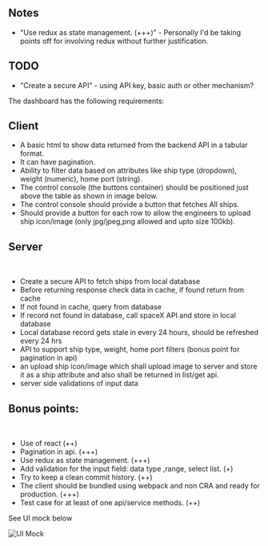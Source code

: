 ## Notes

* "Use redux as state management. (+++)" - Personally I'd be taking points off for involving redux without further justification.

## TODO

* "Create a secure API" - using API key, basic auth or other mechanism?

The dashboard has the following requirements: 

## Client

* A basic html to show data returned from the backend API in a tabular format.
* It can have pagination.
* Ability to filter data based on attributes like ship type (dropdown), weight (numeric), home port (string).
* The control console (the buttons container) should be positioned just above the table as shown in image below.
* The control console should provide a button that fetches All ships.
* Should provide a button for each row to allow the engineers to upload ship icon/image (only jpg/jpeg,png allowed and upto size 100kb).

## Server
​
* Create a secure API to fetch ships from local database
* Before returning response check data in cache, if found return from cache
* If not found in cache, query from database
* If record not found in database, call spaceX API and store in local database
* Local database record gets stale in every 24 hours, should be refreshed every 24 hrs
* API to support ship type, weight, home port filters (bonus point for pagination in api)
* an upload ship icon/image which shall upload image to server and store it as a ship attribute and also shall be returned in list/get api.
* server side validations of input data
​
## Bonus points:
​
* Use of react (++)
* Pagination in api. (+++)
* Use redux as state management. (+++) 
* Add validation for the input field: data type ,range, select list. (+)
* Try to keep a clean commit history. (++)
* The client should be bundled using webpack and non CRA and ready for production. (+++)
* Test case for at least of one api/service methods. (++)

See UI mock below

![UI Mock](ui-mock-simple.png)
